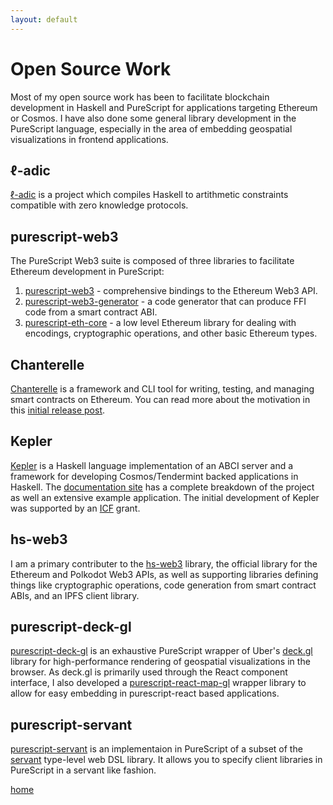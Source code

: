 ```yaml
---
layout: default
---
```


# Open Source Work

Most of my open source work has been to facilitate blockchain development in Haskell and PureScript for applications targeting Ethereum or Cosmos. I have also done some general library development in the PureScript language, especially in the area of embedding geospatial visualizations in frontend applications.

## ℓ-adic
[ℓ-adic](https://github.com/l-adic) is a project which compiles Haskell to artithmetic constraints compatible with zero knowledge protocols.

## purescript-web3
The PureScript Web3 suite is composed of three libraries to facilitate Ethereum development in PureScript:
1. [purescript-web3](https://github.com/f-o-a-m/purescript-web3) - comprehensive bindings to the Ethereum Web3 API.
2. [purescript-web3-generator](https://github.com/f-o-a-m/purescript-web3-generator) - a code generator that can produce FFI code from a smart contract ABI.
3. [purescript-eth-core](https://github.com/f-o-a-m/purescript-eth-core) - a low level Ethereum library for dealing with encodings, cryptographic operations, and other basic Ethereum types.

## Chanterelle
[Chanterelle](https://github.com/f-o-a-m/chanterelle) is a framework and CLI tool for writing, testing, and managing smart contracts on Ethereum. You can read more about the motivation in this [initial release post](https://medium.com/foam-space/introducing-chanterelle-d284bdfc0e71).

## Kepler
[Kepler](https://github.com/f-o-a-m/kepler) is a Haskell language implementation of an ABCI server and a framework for developing Cosmos/Tendermint backed applications in Haskell. The [documentation site](https://kepler.dev/) has a complete breakdown of the project as well an extensive example application. The initial development of Kepler was supported by an [ICF](https://interchain.io/) grant.

## hs-web3
I am a primary contributer to the [hs-web3](https://github.com/airalab/hs-web3) library, the official library for the Ethereum and Polkodot Web3 APIs, as well as supporting libraries defining things like cryptographic operations, code generation from smart contract ABIs, and an IPFS client library. 

## purescript-deck-gl
[purescript-deck-gl](https://github.com/f-o-a-m/purescript-deck-gl) is an exhaustive PureScript wrapper of Uber's [deck.gl](https://deck.gl/) library for high-performance rendering of geospatial visualizations in the browser. As deck.gl is primarily used through the React component interface, I also developed a [purescript-react-map-gl](https://github.com/f-o-a-m/purescript-react-map-gl) wrapper library to allow for easy embedding in purescript-react based applications.

## purescript-servant
[purescript-servant](https://github.com/f-o-a-m/purescript-servant) is an implementaion in PureScript of a subset of the [servant](https://docs.servant.dev/en/stable/) type-level web DSL library. It allows you to specify client libraries in PureScript in a servant like fashion.

[home](./)
